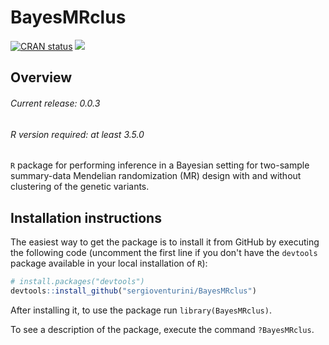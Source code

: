 # BayesMRclus

<!-- badges: start -->

[![CRAN
status](https://www.r-pkg.org/badges/version/BayesMRclus)](https://cran.r-project.org/package=BayesMRclus)
[![](http://cranlogs.r-pkg.org/badges/grand-total/BayesMRclus?color=blue)](https://cran.r-project.org/package=BayesMRclus)

<!-- badges: end -->

## Overview

###### Current release: 0.0.3
###### R version required: at least 3.5.0
`R` package for performing inference in a Bayesian setting for two-sample summary-data Mendelian randomization (MR) design with and without clustering of the genetic variants.

## Installation instructions

The easiest way to get the package is to install it from GitHub by
executing the following code (uncomment the first line if you don't
have the `devtools` package available in your local installation of `R`):

``` r
# install.packages("devtools")
devtools::install_github("sergioventurini/BayesMRclus")
```

After installing it, to use the package run `library(BayesMRclus)`.

To see a description of the package, execute the command `?BayesMRclus`.
